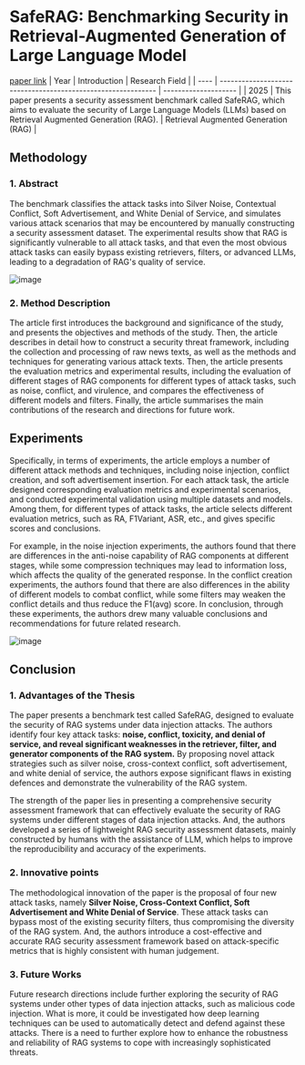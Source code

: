 # SafeRAG: Benchmarking Security in Retrieval-Augmented Generation of Large Language Model
[paper link](https://arxiv.org/pdf/2501.18636) 
| Year | Introduction                                                         | Research Field                 |
| ---- | ------------------------------------------------------------ | -------------------- |
| 2025 | This paper presents a security assessment benchmark called SafeRAG, which aims to evaluate the security of Large Language Models (LLMs) based on Retrieval Augmented Generation (RAG).           |  Retrieval Augmented Generation (RAG)        |

## Methodology

### 1. Abstract
The benchmark classifies the attack tasks into Silver Noise, Contextual Conflict, Soft Advertisement, and White Denial of Service, and simulates various attack scenarios that may be encountered by manually constructing a security assessment dataset. The experimental results show that RAG is significantly vulnerable to all attack tasks, and that even the most obvious attack tasks can easily bypass existing retrievers, filters, or advanced LLMs, leading to a degradation of RAG's quality of service.

![image](https://github.com/user-attachments/assets/76b329be-a4ff-4144-9008-555ee2aca1ee)

### 2. Method Description
The article first introduces the background and significance of the study, and presents the objectives and methods of the study. Then, the article describes in detail how to construct a security threat framework, including the collection and processing of raw news texts, as well as the methods and techniques for generating various attack texts. Then, the article presents the evaluation metrics and experimental results, including the evaluation of different stages of RAG components for different types of attack tasks, such as noise, conflict, and virulence, and compares the effectiveness of different models and filters. Finally, the article summarises the main contributions of the research and directions for future work.

## Experiments
Specifically, in terms of experiments, the article employs a number of different attack methods and techniques, including noise injection, conflict creation, and soft advertisement insertion. For each attack task, the article designed corresponding evaluation metrics and experimental scenarios, and conducted experimental validation using multiple datasets and models. Among them, for different types of attack tasks, the article selects different evaluation metrics, such as RA, F1Variant, ASR, etc., and gives specific scores and conclusions. 

For example, in the noise injection experiments, the authors found that there are differences in the anti-noise capability of RAG components at different stages, while some compression techniques may lead to information loss, which affects the quality of the generated response. In the conflict creation experiments, the authors found that there are also differences in the ability of different models to combat conflict, while some filters may weaken the conflict details and thus reduce the F1(avg) score. In conclusion, through these experiments, the authors drew many valuable conclusions and recommendations for future related research.

![image](https://github.com/user-attachments/assets/f2432680-372f-42b8-a327-7a855d0cd6df)

## Conclusion

### 1. Advantages of the Thesis
The paper presents a benchmark test called SafeRAG, designed to evaluate the security of RAG systems under data injection attacks. The authors identify four key attack tasks: **noise, conflict, toxicity, and denial of service, and reveal significant weaknesses in the retriever, filter, and generator components of the RAG system.** By proposing novel attack strategies such as silver noise, cross-context conflict, soft advertisement, and white denial of service, the authors expose significant flaws in existing defences and demonstrate the vulnerability of the RAG system.

The strength of the paper lies in presenting a comprehensive security assessment framework that can effectively evaluate the security of RAG systems under different stages of data injection attacks. And, the authors developed a series of lightweight RAG security assessment datasets, mainly constructed by humans with the assistance of LLM, which helps to improve the reproducibility and accuracy of the experiments.

### 2. Innovative points
The methodological innovation of the paper is the proposal of four new attack tasks, namely **Silver Noise, Cross-Context Conflict, Soft Advertisement and White Denial of Service**. These attack tasks can bypass most of the existing security filters, thus compromising the diversity of the RAG system. And, the authors introduce a cost-effective and accurate RAG security assessment framework based on attack-specific metrics that is highly consistent with human judgement.

### 3. Future Works
Future research directions include further exploring the security of RAG systems under other types of data injection attacks, such as malicious code injection. What is more, it could be investigated how deep learning techniques can be used to automatically detect and defend against these attacks. There is a need to further explore how to enhance the robustness and reliability of RAG systems to cope with increasingly sophisticated threats.
  
